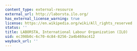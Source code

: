 ```yaml
---
content_type: external-resource
external_url: http://laborsta.ilo.org/
has_external_license_warning: true
license: https://en.wikipedia.org/wiki/All_rights_reserved
status: ''
title: LABORSTA, International Labour Organization (ILO)
uid: ec398b0c-6c70-4c84-8256-2a4b469ac412
wayback_url: ''
---
```

